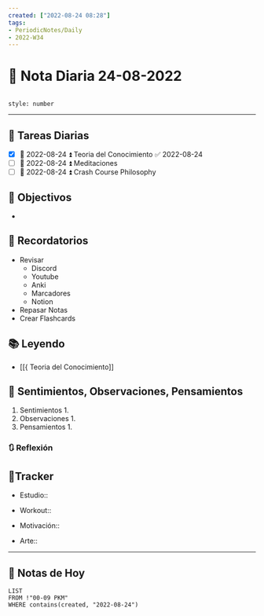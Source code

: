 ```yaml
---
created: ["2022-08-24 08:28"]
tags:
- PeriodicNotes/Daily
- 2022-W34
---
```


# 📅 Nota Diaria 24-08-2022
```toc

style: number

```

---
## 🔷 Tareas Diarias
- [x] 📅 2022-08-24 ⏫ Teoria del Conocimiento ✅ 2022-08-24
- [ ] 📅 2022-08-24 ⏫ Meditaciones
- [ ] 📅 2022-08-24 ⏫ Crash Course Philosophy

## 🎯 Objectivos
- 
## 📕 Recordatorios
- Revisar
	- Discord
	- Youtube
	- Anki
	- Marcadores
	- Notion
- Repasar Notas
- Crear Flashcards

## 📚 Leyendo
- [[{ Teoria del Conocimiento]]
## 💬 Sentimientos, Observaciones, Pensamientos 
1. Sentimientos
	1. 
2. Observaciones
	1. 
3. Pensamientos
	1. 
### 🔃 Reflexión

## 🔷Tracker

- Estudio::

- Workout::

- Motivación::

- Arte::
---

## 📅 Notas de Hoy
```dataview
LIST 
FROM !"00-09 PKM" 
WHERE contains(created, "2022-08-24")
```
